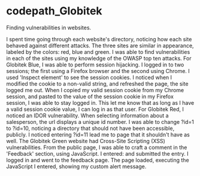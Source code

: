 # codepath_Globitek
Finding vulnerabilities in websites.

I spent time going through each website's directory, noticing how each site behaved against different attacks. The three sites are similar in appearance, labeled by the colors: red, blue and green.
I was able to find vulnerabilities in each of the sites using my knowledge of the OWASP top ten attacks.
For Globitek Blue, I was able to perform session hijacking. I logged in to two sessions; the first using a Firefox browser and the second using Chrome. I used 'Inspect element' to see the session cookies. I noticed when I modified the cookie to a non-valid string, and refreshed the page, the site logged me out. When I copied my valid session cookie from my Chrome session, and pasted to the value of the session cookie in my Firefox session, I was able to stay logged in. This let me know that as long as I have a valid session cookie value, I can log in as that user.
For Globitek Red, I noticed an IDOR vulnerability. When selecting information about a salesperson, the url displays a unique id number. I was able to change ?id=1 to ?id=10, noticing a directory that should not have been accessible, publicly. I noticed entering ?id=11 lead me to page that it shouldn't have as well.
The Globitek Green website had Cross-Site Scripting (XSS) vulnerabilities. From the public page, I was able to craft a comment in the 'Feedback' section, using JavaScript. I entered: <script>alert('Shaya_wuz_here')</script> and submitted the entry. I logged in and went to the feedback page. The page loaded, executing the JavaScript I entered, showing my custom alert message.
